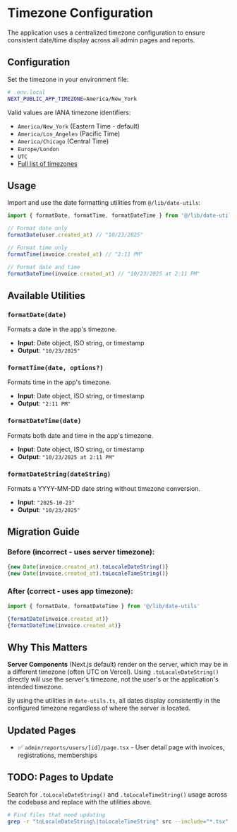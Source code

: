 # Timezone Configuration

The application uses a centralized timezone configuration to ensure consistent date/time display across all admin pages and reports.

## Configuration

Set the timezone in your environment file:

```bash
# .env.local
NEXT_PUBLIC_APP_TIMEZONE=America/New_York
```

Valid values are IANA timezone identifiers:
- `America/New_York` (Eastern Time - default)
- `America/Los_Angeles` (Pacific Time)
- `America/Chicago` (Central Time)
- `Europe/London`
- `UTC`
- [Full list of timezones](https://en.wikipedia.org/wiki/List_of_tz_database_time_zones)

## Usage

Import and use the date formatting utilities from `@/lib/date-utils`:

```typescript
import { formatDate, formatTime, formatDateTime } from '@/lib/date-utils'

// Format date only
formatDate(user.created_at) // "10/23/2025"

// Format time only
formatTime(invoice.created_at) // "2:11 PM"

// Format date and time
formatDateTime(invoice.created_at) // "10/23/2025 at 2:11 PM"
```

## Available Utilities

### `formatDate(date)`
Formats a date in the app's timezone.
- **Input**: Date object, ISO string, or timestamp
- **Output**: `"10/23/2025"`

### `formatTime(date, options?)`
Formats time in the app's timezone.
- **Input**: Date object, ISO string, or timestamp
- **Output**: `"2:11 PM"`

### `formatDateTime(date)`
Formats both date and time in the app's timezone.
- **Input**: Date object, ISO string, or timestamp
- **Output**: `"10/23/2025 at 2:11 PM"`

### `formatDateString(dateString)`
Formats a YYYY-MM-DD date string without timezone conversion.
- **Input**: `"2025-10-23"`
- **Output**: `"10/23/2025"`

## Migration Guide

### Before (incorrect - uses server timezone):
```typescript
{new Date(invoice.created_at).toLocaleDateString()}
{new Date(invoice.created_at).toLocaleTimeString()}
```

### After (correct - uses app timezone):
```typescript
import { formatDate, formatDateTime } from '@/lib/date-utils'

{formatDate(invoice.created_at)}
{formatDateTime(invoice.created_at)}
```

## Why This Matters

**Server Components** (Next.js default) render on the server, which may be in a different timezone (often UTC on Vercel). Using `.toLocaleDateString()` directly will use the server's timezone, not the user's or the application's intended timezone.

By using the utilities in `date-utils.ts`, all dates display consistently in the configured timezone regardless of where the server is located.

## Updated Pages

- ✅ `admin/reports/users/[id]/page.tsx` - User detail page with invoices, registrations, memberships

## TODO: Pages to Update

Search for `.toLocaleDateString()` and `.toLocaleTimeString()` usage across the codebase and replace with the utilities above.

```bash
# Find files that need updating
grep -r "toLocaleDateString\|toLocaleTimeString" src --include="*.tsx" --include="*.ts"
```

